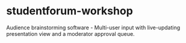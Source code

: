 # studentforum-workshop
Audience brainstorming software - Multi-user input with live-updating presentation view and a moderator approval queue.
